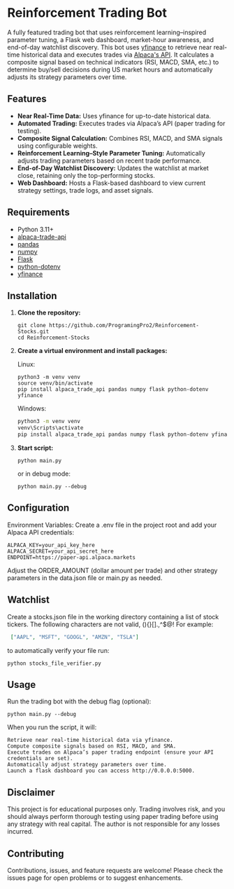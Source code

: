 # Reinforcement Trading Bot

A fully featured trading bot that uses reinforcement learning–inspired parameter tuning, a Flask web dashboard, market-hour awareness, and end-of-day watchlist discovery. This bot uses [yfinance](https://github.com/ranaroussi/yfinance) to retrieve near real-time historical data and executes trades via [Alpaca's API](https://alpaca.markets/). It calculates a composite signal based on technical indicators (RSI, MACD, SMA, etc.) to determine buy/sell decisions during US market hours and automatically adjusts its strategy parameters over time.

## Features

- **Near Real-Time Data:** Uses yfinance for up-to-date historical data.
- **Automated Trading:** Executes trades via Alpaca’s API (paper trading for testing).
- **Composite Signal Calculation:** Combines RSI, MACD, and SMA signals using configurable weights.
- **Reinforcement Learning–Style Parameter Tuning:** Automatically adjusts trading parameters based on recent trade performance.
- **End-of-Day Watchlist Discovery:** Updates the watchlist at market close, retaining only the top-performing stocks.
- **Web Dashboard:** Hosts a Flask-based dashboard to view current strategy settings, trade logs, and asset signals.

## Requirements

- Python 3.11+
- [alpaca-trade-api](https://pypi.org/project/alpaca-trade-api/)
- [pandas](https://pandas.pydata.org/)
- [numpy](https://numpy.org/)
- [Flask](https://flask.palletsprojects.com/)
- [python-dotenv](https://pypi.org/project/python-dotenv/)
- [yfinance](https://pypi.org/project/yfinance/)

## Installation

1. **Clone the repository:**

   ```
   git clone https://github.com/ProgramingPro2/Reinforcement-Stocks.git
   cd Reinforcement-Stocks
   ```
   
2. **Create a virtual environment and install packages:**

   Linux:
   ```shell
   python3 -m venv venv
   source venv/bin/activate
   pip install alpaca_trade_api pandas numpy flask python-dotenv yfinance
   ```
   Windows:
   ```bash
   python3 -m venv venv
   venv\Scripts\activate
   pip install alpaca_trade_api pandas numpy flask python-dotenv yfinance
   ```

3. **Start script:**
   
   ```shell
   python main.py
   ```
   or in debug mode:
   ```shell
   python main.py --debug
   ```
   
## Configuration

   Environment Variables:
   Create a .env file in the project root and add your Alpaca API credentials:
   ```.env
   ALPACA_KEY=your_api_key_here
   ALPACA_SECRET=your_api_secret_here
   ENDPOINT=https://paper-api.alpaca.markets
   ```
   Adjust the ORDER_AMOUNT (dollar amount per trade) and other strategy parameters in the data.json file or main.py as needed.

## Watchlist
Create a stocks.json file in the working directory containing a list of stock tickers. The following characters are not valid, (){}[].,^$@! For example:

   ```json
    ["AAPL", "MSFT", "GOOGL", "AMZN", "TSLA"]
   ```
to automatically verify your file run:

```shell
python stocks_file_verifier.py
```

## Usage

Run the trading bot with the debug flag (optional):

```shell
python main.py --debug
```

When you run the script, it will:

    Retrieve near real-time historical data via yfinance.
    Compute composite signals based on RSI, MACD, and SMA.
    Execute trades on Alpaca’s paper trading endpoint (ensure your API credentials are set).
    Automatically adjust strategy parameters over time.
    Launch a flask dashboard you can access http://0.0.0.0:5000.


## Disclaimer

This project is for educational purposes only. Trading involves risk, and you should always perform thorough testing using paper trading before using any strategy with real capital. The author is not responsible for any losses incurred.

## Contributing

Contributions, issues, and feature requests are welcome! Please check the issues page for open problems or to suggest enhancements.
